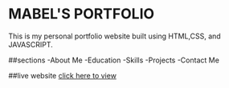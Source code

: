 # MABEL'S PORTFOLIO
This is my personal portfolio website built using HTML,CSS, and JAVASCRIPT.

##sections 
-About Me
-Education
-Skills
-Projects
-Contact Me

##live website
[click here to view](https://github.com/mabel-w/MABEL-S-PORTFOLIO)
